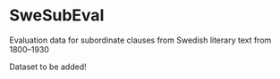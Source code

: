 # SweSubEval
Evaluation data for subordinate clauses from Swedish literary text from 1800–1930


Dataset to be added!
